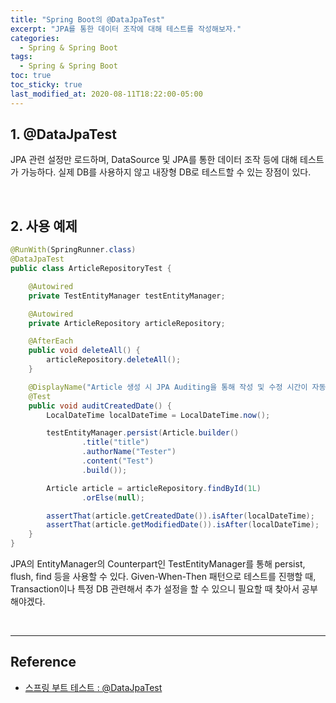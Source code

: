 ```yaml
---
title: "Spring Boot의 @DataJpaTest"
excerpt: "JPA를 통한 데이터 조작에 대해 테스트를 작성해보자."
categories:
  - Spring & Spring Boot
tags:
  - Spring & Spring Boot
toc: true
toc_sticky: true
last_modified_at: 2020-08-11T18:22:00-05:00
---
```


## 1. @DataJpaTest

JPA 관련 설정만 로드하며, DataSource 및 JPA를 통한 데이터 조작 등에 대해 테스트가 가능하다. 실제 DB를 사용하지 않고 내장형 DB로 테스트할 수 있는 장점이 있다.

<br>

## 2. 사용 예제

```java
@RunWith(SpringRunner.class)
@DataJpaTest
public class ArticleRepositoryTest {

    @Autowired
    private TestEntityManager testEntityManager;

    @Autowired
    private ArticleRepository articleRepository;

    @AfterEach
    public void deleteAll() {
        articleRepository.deleteAll();
    }

    @DisplayName("Article 생성 시 JPA Auditing을 통해 작성 및 수정 시간이 자동 저장")
    @Test
    public void auditCreatedDate() {
        LocalDateTime localDateTime = LocalDateTime.now();

        testEntityManager.persist(Article.builder()
                .title("title")
                .authorName("Tester")
                .content("Test")
                .build());

        Article article = articleRepository.findById(1L)
                .orElse(null);

        assertThat(article.getCreatedDate()).isAfter(localDateTime);
        assertThat(article.getModifiedDate()).isAfter(localDateTime);
    }
}
```

JPA의 EntityManager의 Counterpart인 TestEntityManager를 통해 persist, flush, find 등을 사용할 수 있다. Given-When-Then 패턴으로 테스트를 진행할 때, Transaction이나 특정 DB 관련해서 추가 설정을 할 수 있으니 필요할 때 찾아서 공부해야겠다.

<br>

---

## Reference

* [스프링 부트 테스트 : @DataJpaTest](https://webcoding-start.tistory.com/20)
